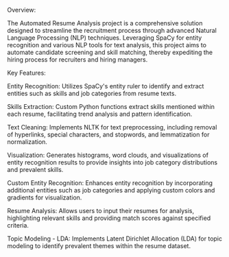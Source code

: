 Overview:

The Automated Resume Analysis project is a comprehensive solution designed to streamline the recruitment process through advanced Natural Language Processing (NLP) techniques. Leveraging SpaCy for entity recognition and various NLP tools for text analysis, this project aims to automate candidate screening and skill matching, thereby expediting the hiring process for recruiters and hiring managers.

Key Features:

Entity Recognition: Utilizes SpaCy's entity ruler to identify and extract entities such as skills and job categories from resume texts.

Skills Extraction: Custom Python functions extract skills mentioned within each resume, facilitating trend analysis and pattern identification.

Text Cleaning: Implements NLTK for text preprocessing, including removal of hyperlinks, special characters, and stopwords, and lemmatization for normalization.

Visualization: Generates histograms, word clouds, and visualizations of entity recognition results to provide insights into job category distributions and prevalent skills.

Custom Entity Recognition: Enhances entity recognition by incorporating additional entities such as job categories and applying custom colors and gradients for visualization.

Resume Analysis: Allows users to input their resumes for analysis, highlighting relevant skills and providing match scores against specified criteria.

Topic Modeling - LDA: Implements Latent Dirichlet Allocation (LDA) for topic modeling to identify prevalent themes within the resume dataset.

